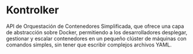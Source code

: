 # Kontrolker
API de Orquestación de Contenedores Simplificada, que ofrece una capa de abstracción sobre Docker, permitiendo a los desarrolladores desplegar, gestionar y escalar contenedores en un pequeño clúster de máquinas con comandos simples, sin tener que escribir complejos archivos YAML.

